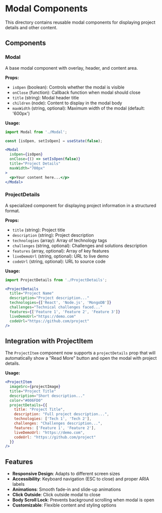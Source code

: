# Modal Components

This directory contains reusable modal components for displaying project details and other content.

## Components

### Modal
A base modal component with overlay, header, and content area.

**Props:**
- `isOpen` (boolean): Controls whether the modal is visible
- `onClose` (function): Callback function when modal should close
- `title` (string): Modal header title
- `children` (node): Content to display in the modal body
- `maxWidth` (string, optional): Maximum width of the modal (default: '600px')

**Usage:**
```jsx
import Modal from './Modal';

const [isOpen, setIsOpen] = useState(false);

<Modal
  isOpen={isOpen}
  onClose={() => setIsOpen(false)}
  title="Project Details"
  maxWidth="700px"
>
  <p>Your content here...</p>
</Modal>
```

### ProjectDetails
A specialized component for displaying project information in a structured format.

**Props:**
- `title` (string): Project title
- `description` (string): Project description
- `technologies` (array): Array of technology tags
- `challenges` (string, optional): Challenges and solutions description
- `features` (array, optional): Array of key features
- `liveDemoUrl` (string, optional): URL to live demo
- `codeUrl` (string, optional): URL to source code

**Usage:**
```jsx
import ProjectDetails from './ProjectDetails';

<ProjectDetails
  title="Project Name"
  description="Project description..."
  technologies={['React', 'Node.js', 'MongoDB']}
  challenges="Technical challenges faced..."
  features={['Feature 1', 'Feature 2', 'Feature 3']}
  liveDemoUrl="https://demo.com"
  codeUrl="https://github.com/project"
/>
```

## Integration with ProjectItem

The `ProjectItem` component now supports a `projectDetails` prop that will automatically show a "Read More" button and open the modal with project details.

**Usage:**
```jsx
<ProjectItem
  imageSrc={projectImage}
  title="Project Title"
  description="Short description..."
  color="#006FD0"
  projectDetails={{
    title: "Project Title",
    description: "Full project description...",
    technologies: ['Tech 1', 'Tech 2'],
    challenges: "Challenges description...",
    features: ['Feature 1', 'Feature 2'],
    liveDemoUrl: "https://demo.com",
    codeUrl: "https://github.com/project"
  }}
/>
```

## Features

- **Responsive Design**: Adapts to different screen sizes
- **Accessibility**: Keyboard navigation (ESC to close) and proper ARIA labels
- **Animations**: Smooth fade-in and slide-up animations
- **Click Outside**: Click outside modal to close
- **Body Scroll Lock**: Prevents background scrolling when modal is open
- **Customizable**: Flexible content and styling options

